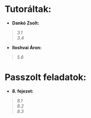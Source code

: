 # Tutoráltak: 
- **Dankó Zsolt:** 
> *3.1  
3.4*  

- **Iloshvai Áron:** 
> *5.6*

# Passzolt feladatok:
- **8. fejezet:** 
> *8.1  
8.2  
8.3*
